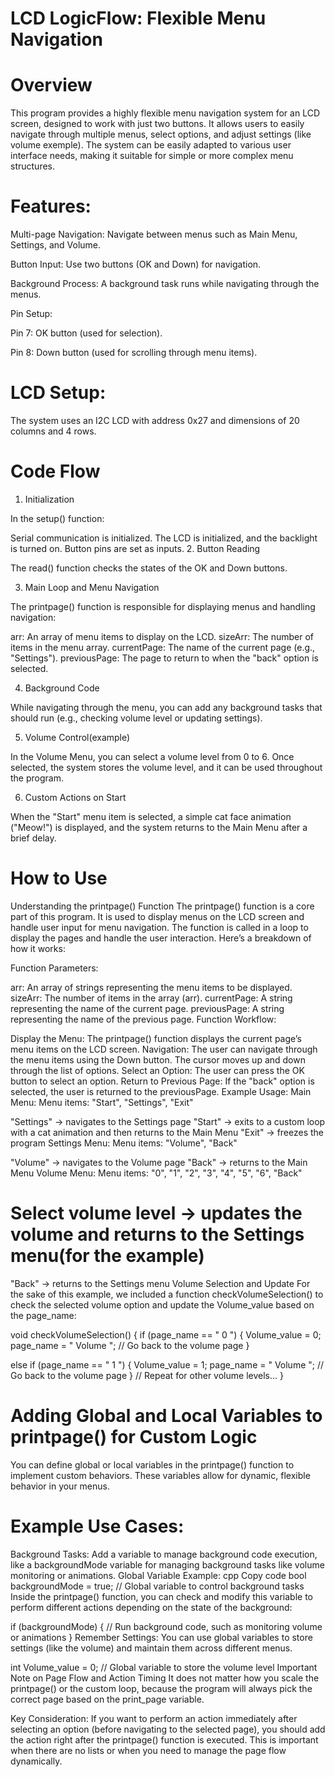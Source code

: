 # LCD LogicFlow: Flexible Menu Navigation
# Overview
This program provides a highly flexible menu navigation system for an LCD screen, designed to work with just two buttons. It allows users to easily navigate through multiple menus, select options, and adjust settings (like volume exemple). The system can be easily adapted to various user interface needs, making it suitable for simple or more complex menu structures.
# Features:
Multi-page Navigation: Navigate between menus such as Main Menu, Settings, and Volume.

Button Input: Use two buttons (OK and Down) for navigation.

Background Process: A background task runs while navigating through the menus.

Pin Setup:

Pin 7: OK button (used for selection).

Pin 8: Down button (used for scrolling through menu items).

# LCD Setup:
The system uses an I2C LCD with address 0x27 and dimensions of 20 columns and 4 rows.

# Code Flow
1. Initialization
    
In the setup() function:

Serial communication is initialized.
The LCD is initialized, and the backlight is turned on.
Button pins are set as inputs.
2. Button Reading

The read() function checks the states of the OK and Down buttons.

3. Main Loop and Menu Navigation
   
The printpage() function is responsible for displaying menus and handling navigation:

arr: An array of menu items to display on the LCD.
sizeArr: The number of items in the menu array.
currentPage: The name of the current page (e.g., "Settings").
previousPage: The page to return to when the "back" option is selected.

4. Background Code

While navigating through the menu, you can add any background tasks that should run (e.g., checking volume level or updating settings).

5. Volume Control(example)
   
In the Volume Menu, you can select a volume level from 0 to 6. Once selected, the system stores the volume level, and it can be used throughout the program.

6. Custom Actions on Start
   
When the "Start" menu item is selected, a simple cat face animation ("Meow!") is displayed, and the system returns to the Main Menu after a brief delay.

# How to Use
Understanding the printpage() Function
The printpage() function is a core part of this program. It is used to display menus on the LCD screen and handle user input for menu navigation. The function is called in a loop to display the pages and handle the user interaction. Here’s a breakdown of how it works:

Function Parameters:

arr: An array of strings representing the menu items to be displayed.
sizeArr: The number of items in the array (arr).
currentPage: A string representing the name of the current page.
previousPage: A string representing the name of the previous page.
Function Workflow:

Display the Menu: The printpage() function displays the current page’s menu items on the LCD screen.
Navigation: The user can navigate through the menu items using the Down button. The cursor moves up and down through the list of options.
Select an Option: The user can press the OK button to select an option.
Return to Previous Page: If the "back" option is selected, the user is returned to the previousPage.
Example Usage:
Main Menu:
Menu items: "Start", "Settings", "Exit"

"Settings" → navigates to the Settings page
"Start" → exits to a custom loop with a cat animation and then returns to the Main Menu
"Exit" → freezes the program
Settings Menu:
Menu items: "Volume", "Back"

"Volume" → navigates to the Volume page
"Back" → returns to the Main Menu
Volume Menu:
Menu items: "0", "1", "2", "3", "4", "5", "6", "Back"

# Select volume level → updates the volume and returns to the Settings menu(for the example)
"Back" → returns to the Settings menu
Volume Selection and Update
For the sake of this example, we included a function checkVolumeSelection() to check the selected volume option and update the Volume_value based on the page_name:


void checkVolumeSelection() {
  if (page_name == "        0       ") {
    Volume_value = 0;
    page_name = "      Volume    ";  // Go back to the volume page
  }

  else if (page_name == "        1       ") {
    Volume_value = 1;
    page_name = "      Volume    ";  // Go back to the volume page
  }
  // Repeat for other volume levels...
}
# Adding Global and Local Variables to printpage() for Custom Logic
You can define global or local variables in the printpage() function to implement custom behaviors. These variables allow for dynamic, flexible behavior in your menus.

# Example Use Cases:
Background Tasks: Add a variable to manage background code execution, like a backgroundMode variable for managing background tasks like volume monitoring or animations.
Global Variable Example:
cpp
Copy code
bool backgroundMode = true;  // Global variable to control background tasks
Inside the printpage() function, you can check and modify this variable to perform different actions depending on the state of the background:


if (backgroundMode) {
  // Run background code, such as monitoring volume or animations
}
Remember Settings:
You can use global variables to store settings (like the volume) and maintain them across different menus.


int Volume_value = 0;  // Global variable to store the volume level
Important Note on Page Flow and Action Timing
It does not matter how you scale the printpage() or the custom loop, because the program will always pick the correct page based on the print_page variable.

Key Consideration: If you want to perform an action immediately after selecting an option (before navigating to the selected page), you should add the action right after the printpage() function is executed. This is important when there are no lists or when you need to manage the page flow dynamically.



